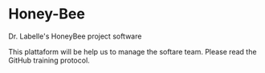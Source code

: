 # Honey-Bee
Dr. Labelle's HoneyBee project software

This plattaform will be help us to manage the softare team. 
Please read the GitHub training protocol. 
